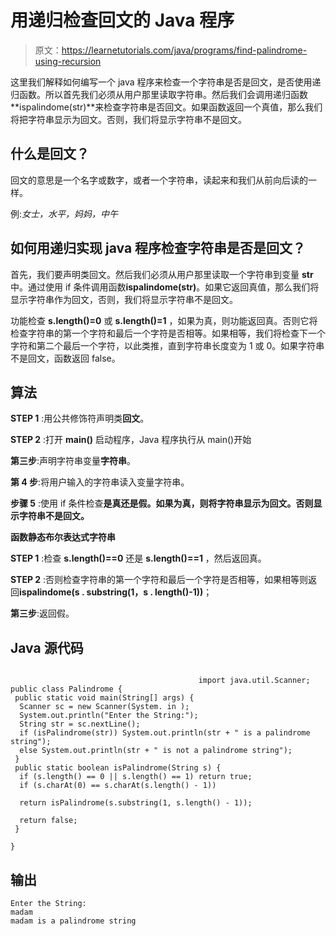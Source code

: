 # 用递归检查回文的 Java 程序

> 原文：<https://learnetutorials.com/java/programs/find-palindrome-using-recursion>

这里我们解释如何编写一个 java 程序来检查一个字符串是否是回文，是否使用递归函数。所以首先我们必须从用户那里读取字符串。然后我们会调用递归函数**ispalindome(str)**来检查字符串是否回文。如果函数返回一个真值，那么我们将把字符串显示为回文。否则，我们将显示字符串不是回文。

## 什么是回文？

回文的意思是一个名字或数字，或者一个字符串，读起来和我们从前向后读的一样。

例:*女士，水平，妈妈，中午*

## 如何用递归实现 java 程序检查字符串是否是回文？

首先，我们要声明类回文。然后我们必须从用户那里读取一个字符串到变量 **str** 中。通过使用 if 条件调用函数**ispalindome(str)**。如果它返回真值，那么我们将显示字符串作为回文，否则，我们将显示字符串不是回文。

功能检查 **s.length()=0** 或 **s.length()=1** ，如果为真，则功能返回真。否则它将检查字符串的第一个字符和最后一个字符是否相等。如果相等，我们将检查下一个字符和第二个最后一个字符，以此类推，直到字符串长度变为 1 或 0。如果字符串不是回文，函数返回 false。

## 算法

**STEP 1** :用公共修饰符声明类**回文**。

**STEP 2** :打开 **main()** 启动程序，Java 程序执行从 main()开始

**第三步**:声明字符串变量**字符串**。

**第 4 步**:将用户输入的字符串读入变量字符串。

**步骤 5** :使用 if 条件检查**是真还是假。如果为真，则将字符串显示为回文。否则显示字符串不是回文。**

**函数静态布尔表达式字符串**

**STEP 1** :检查 **s.length()==0** 还是 **s.length()==1** ，然后返回真。

**STEP 2** :否则检查字符串的第一个字符和最后一个字符是否相等，如果相等则返回**ispalindome(s . substring(1，s . length()-1))**；

**第三步**:返回假。

## Java 源代码

```

                                          import java.util.Scanner;
public class Palindrome {
 public static void main(String[] args) {
  Scanner sc = new Scanner(System. in );
  System.out.println("Enter the String:");
  String str = sc.nextLine();
  if (isPalindrome(str)) System.out.println(str + " is a palindrome string");
  else System.out.println(str + " is not a palindrome string");
 }
 public static boolean isPalindrome(String s) {
  if (s.length() == 0 || s.length() == 1) return true;
  if (s.charAt(0) == s.charAt(s.length() - 1))

  return isPalindrome(s.substring(1, s.length() - 1));

  return false;
 }

}

```

## 输出

```
Enter the String:
madam
madam is a palindrome string
```